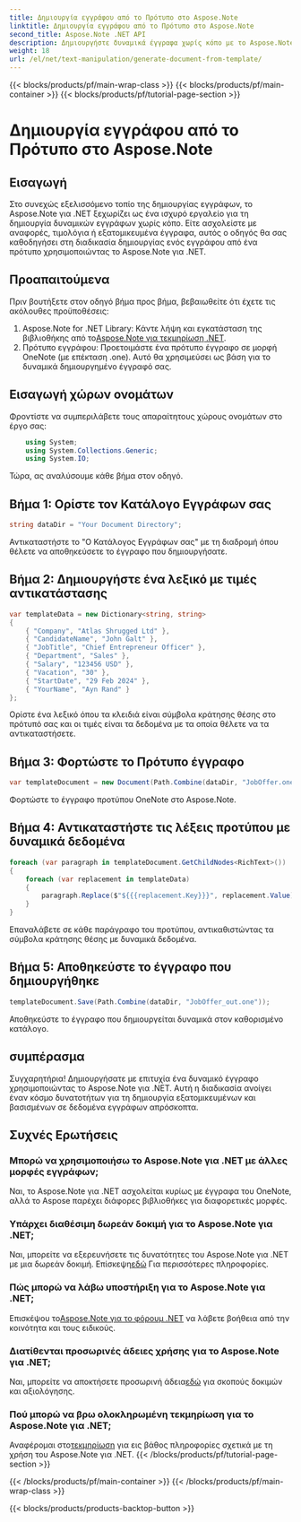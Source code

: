 ```yaml
---
title: Δημιουργία εγγράφου από το Πρότυπο στο Aspose.Note
linktitle: Δημιουργία εγγράφου από το Πρότυπο στο Aspose.Note
second_title: Aspose.Note .NET API
description: Δημιουργήστε δυναμικά έγγραφα χωρίς κόπο με το Aspose.Note για .NET. Ακολουθήστε τον βήμα προς βήμα οδηγό μας για εξατομικευμένη δημιουργία εγγράφων και βάσει δεδομένων.
weight: 18
url: /el/net/text-manipulation/generate-document-from-template/
---
```


{{< blocks/products/pf/main-wrap-class >}}
{{< blocks/products/pf/main-container >}}
{{< blocks/products/pf/tutorial-page-section >}}

# Δημιουργία εγγράφου από το Πρότυπο στο Aspose.Note

## Εισαγωγή
Στο συνεχώς εξελισσόμενο τοπίο της δημιουργίας εγγράφων, το Aspose.Note για .NET ξεχωρίζει ως ένα ισχυρό εργαλείο για τη δημιουργία δυναμικών εγγράφων χωρίς κόπο. Είτε ασχολείστε με αναφορές, τιμολόγια ή εξατομικευμένα έγγραφα, αυτός ο οδηγός θα σας καθοδηγήσει στη διαδικασία δημιουργίας ενός εγγράφου από ένα πρότυπο χρησιμοποιώντας το Aspose.Note για .NET.
## Προαπαιτούμενα
Πριν βουτήξετε στον οδηγό βήμα προς βήμα, βεβαιωθείτε ότι έχετε τις ακόλουθες προϋποθέσεις:
1.  Aspose.Note for .NET Library: Κάντε λήψη και εγκατάσταση της βιβλιοθήκης από το[Aspose.Note για τεκμηρίωση .NET](https://reference.aspose.com/note/net/).
2. Πρότυπο εγγράφου: Προετοιμάστε ένα πρότυπο έγγραφο σε μορφή OneNote (με επέκταση .one). Αυτό θα χρησιμεύσει ως βάση για το δυναμικά δημιουργημένο έγγραφό σας.
## Εισαγωγή χώρων ονομάτων
Φροντίστε να συμπεριλάβετε τους απαραίτητους χώρους ονομάτων στο έργο σας:
```csharp
    using System;
    using System.Collections.Generic;
    using System.IO;
```
Τώρα, ας αναλύσουμε κάθε βήμα στον οδηγό.
## Βήμα 1: Ορίστε τον Κατάλογο Εγγράφων σας
```csharp
string dataDir = "Your Document Directory";
```
Αντικαταστήστε το "Ο Κατάλογος Εγγράφων σας" με τη διαδρομή όπου θέλετε να αποθηκεύσετε το έγγραφο που δημιουργήσατε.
## Βήμα 2: Δημιουργήστε ένα λεξικό με τιμές αντικατάστασης
```csharp
var templateData = new Dictionary<string, string>
{
    { "Company", "Atlas Shrugged Ltd" },
    { "CandidateName", "John Galt" },
    { "JobTitle", "Chief Entrepreneur Officer" },
    { "Department", "Sales" },
    { "Salary", "123456 USD" },
    { "Vacation", "30" },
    { "StartDate", "29 Feb 2024" },
    { "YourName", "Ayn Rand" }
};
```
Ορίστε ένα λεξικό όπου τα κλειδιά είναι σύμβολα κράτησης θέσης στο πρότυπό σας και οι τιμές είναι τα δεδομένα με τα οποία θέλετε να τα αντικαταστήσετε.

## Βήμα 3: Φορτώστε το Πρότυπο έγγραφο
```csharp
var templateDocument = new Document(Path.Combine(dataDir, "JobOffer.one"));
```
Φορτώστε το έγγραφο προτύπου OneNote στο Aspose.Note.

## Βήμα 4: Αντικαταστήστε τις λέξεις προτύπου με δυναμικά δεδομένα
```csharp
foreach (var paragraph in templateDocument.GetChildNodes<RichText>())
{
    foreach (var replacement in templateData)
    {
        paragraph.Replace($"${{{replacement.Key}}}", replacement.Value);
    }
}
```
Επαναλάβετε σε κάθε παράγραφο του προτύπου, αντικαθιστώντας τα σύμβολα κράτησης θέσης με δυναμικά δεδομένα.

## Βήμα 5: Αποθηκεύστε το έγγραφο που δημιουργήθηκε
```csharp
templateDocument.Save(Path.Combine(dataDir, "JobOffer_out.one"));
```
Αποθηκεύστε το έγγραφο που δημιουργείται δυναμικά στον καθορισμένο κατάλογο.

## συμπέρασμα
Συγχαρητήρια! Δημιουργήσατε με επιτυχία ένα δυναμικό έγγραφο χρησιμοποιώντας το Aspose.Note για .NET. Αυτή η διαδικασία ανοίγει έναν κόσμο δυνατοτήτων για τη δημιουργία εξατομικευμένων και βασισμένων σε δεδομένα εγγράφων απρόσκοπτα.

## Συχνές Ερωτήσεις
### Μπορώ να χρησιμοποιήσω το Aspose.Note για .NET με άλλες μορφές εγγράφων;
Ναι, το Aspose.Note για .NET ασχολείται κυρίως με έγγραφα του OneNote, αλλά το Aspose παρέχει διάφορες βιβλιοθήκες για διαφορετικές μορφές.
### Υπάρχει διαθέσιμη δωρεάν δοκιμή για το Aspose.Note για .NET;
Ναι, μπορείτε να εξερευνήσετε τις δυνατότητες του Aspose.Note για .NET με μια δωρεάν δοκιμή. Επίσκεψη[εδώ](https://releases.aspose.com/) Για περισσότερες πληροφορίες.
### Πώς μπορώ να λάβω υποστήριξη για το Aspose.Note για .NET;
 Επισκέψου το[Aspose.Note για το φόρουμ .NET](https://forum.aspose.com/c/note/28) να λάβετε βοήθεια από την κοινότητα και τους ειδικούς.
### Διατίθενται προσωρινές άδειες χρήσης για το Aspose.Note για .NET;
 Ναι, μπορείτε να αποκτήσετε προσωρινή άδεια[εδώ](https://purchase.aspose.com/temporary-license/) για σκοπούς δοκιμών και αξιολόγησης.
### Πού μπορώ να βρω ολοκληρωμένη τεκμηρίωση για το Aspose.Note για .NET;
 Αναφέρομαι στο[τεκμηρίωση](https://reference.aspose.com/note/net/) για εις βάθος πληροφορίες σχετικά με τη χρήση του Aspose.Note για .NET.
{{< /blocks/products/pf/tutorial-page-section >}}

{{< /blocks/products/pf/main-container >}}
{{< /blocks/products/pf/main-wrap-class >}}

{{< blocks/products/products-backtop-button >}}

